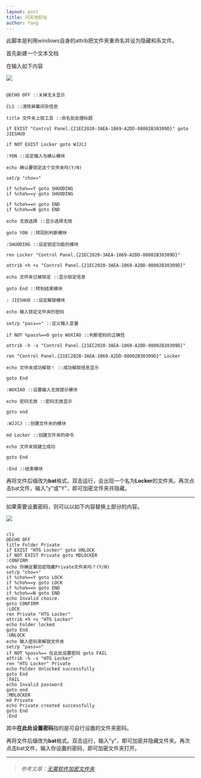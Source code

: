 ```yaml
---
layout: post
title: 问天地好在
author: Yang
--- 
```


此脚本是利用windows自身的attrib把文件夹重命名并设为隐藏和系文件。

首先新建一个文本文档

在输入如下内容

![](https://b2.nanking.top/pic/other/Locker.png)

```

@ECHO OFF ::关掉无关显示

CLS ::清除屏幕闲杂信息

title 文件夹上锁工具 ::命名批处理标题

if EXIST "Control Panel.{21EC2020-3AEA-1069-A2DD-08002B30309D}" goto JIESHUO

if NOT EXIST Locker goto WJJCJ

:YON ::设定输入与确认模块

echo 确认要锁定这个文件夹吗(Y/N)

set/p "cho=>"

if %cho%==Y goto SHUODING
if %cho%==y goto SHUODING

if %cho%==n goto END
if %cho%==N goto END

echo 无效选择 ::显示选择无效

goto YON ::转回到判断模块

:SHUODING ::设定锁定功能的模块

ren Locker "Control Panel.{21EC2020-3AEA-1069-A2DD-08002B30309D}"

attrib +h +s "Control Panel.{21EC2020-3AEA-1069-A2DD-08002B30309D}"

echo 文件夹已被锁定 ::显示锁定信息

goto End ::转到结束模块

: JIESHUO ::设定解锁模块

echo 输入锁定文件夹的密码

set/p "pass=>" ::定义输入变量

if NOT %pass%==0 goto WUXIAO ::判断密码的正确性

attrib -h -s "Control Panel.{21EC2020-3AEA-1069-A2DD-08002B30309D}"

ren "Control Panel.{21EC2020-3AEA-1069-A2DD-08002B30309D}" Locker

echo 文件夹成功解锁！ ::成功解锁信息显示

goto End

:WUXIAO ::设置输入无效提示模块

echo 密码无效 ::密码无效显示

goto end

:WJJCJ ::创建文件夹的模块

md Locker ::创建文件夹的命令

echo 文件夹锁建立成功

goto End

:End ::结束模块

```

再将文件后缀改为**bat**格式，双击运行，会出现一个名为**Locker**的文件夹。再次点击bat文件，输入"y"或"Y"，即可加密文件夹并隐藏。

---

如果需要设置密码，则可以以如下内容替换上部分的内容。

![](https://b2.nanking.top/pic/other/private.png)

```

cls
@ECHO OFF
title Folder Private
if EXIST "HTG Locker" goto UNLOCK
if NOT EXIST Private goto MDLOCKER
:CONFIRM
echo 你确定要加密隐藏Private文件夹吗？(Y/N)
set/p "cho=>"
if %cho%==Y goto LOCK
if %cho%==y goto LOCK
if %cho%==n goto END
if %cho%==N goto END
echo Invalid choice.
goto CONFIRM
:LOCK
ren Private "HTG Locker"
attrib +h +s "HTG Locker"
echo Folder locked
goto End
:UNLOCK
echo 输入密码来解锁文件夹
set/p "pass=>"
if NOT %pass%== 在此处设置密码 goto FAIL
attrib -h -s "HTG Locker"
ren "HTG Locker" Private
echo Folder Unlocked successfully
goto End
:FAIL
echo Invalid password
goto end
:MDLOCKER
md Private
echo Private created successfully
goto End
:End

```

其中**在此处设置密码**指的是可自行设置的文件夹密码。

再将文件后缀改为**bat**格式。双击运行，输入"y"，即可加密并隐藏文件夹。再次点击bat文件，输入你设置的密码，即可加密文件夹打开。

---

>###### 参考文章：[无需软件加密文件夹](https://jingyan.baidu.com/article/6fb756ec98a317241858fbfe.html)

